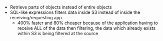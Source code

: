 - Retrieve parts of objects instead of entire objects
- SQL-like expressions filters data inside S3 instead of inside the receiving/requesting app
	- 400% faster and 80% cheaper because of the application having to receive ALL of the data then filtering, the data which already exists within S3 is being filtered at the source
